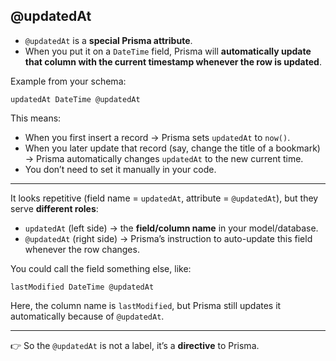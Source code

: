 
## @updatedAt

* `@updatedAt` is a **special Prisma attribute**.
* When you put it on a `DateTime` field, Prisma will **automatically update that column with the current timestamp whenever the row is updated**.

Example from your schema:

```prisma
updatedAt DateTime @updatedAt
```

This means:

* When you first insert a record → Prisma sets `updatedAt` to `now()`.
* When you later update that record (say, change the title of a bookmark) → Prisma automatically changes `updatedAt` to the new current time.
* You don’t need to set it manually in your code.

---

It looks repetitive (field name = `updatedAt`, attribute = `@updatedAt`), but they serve **different roles**:

* `updatedAt` (left side) → the **field/column name** in your model/database.
* `@updatedAt` (right side) → Prisma’s instruction to auto-update this field whenever the row changes.

You could call the field something else, like:

```prisma
lastModified DateTime @updatedAt
```

Here, the column name is `lastModified`, but Prisma still updates it automatically because of `@updatedAt`.

---

👉 So the `@updatedAt` is not a label, it’s a **directive** to Prisma.

